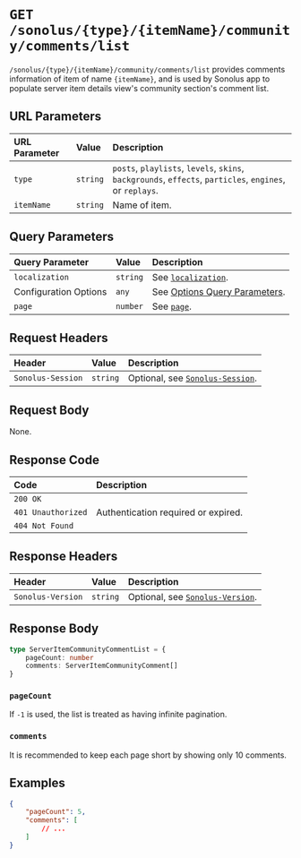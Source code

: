 # `GET /sonolus/{type}/{itemName}/community/comments/list`

`/sonolus/{type}/{itemName}/community/comments/list` provides comments information of item of name `{itemName}`, and is used by Sonolus app to populate server item details view's community section's comment list.

## URL Parameters

| URL Parameter | Value    | Description                                                                                              |
| :------------ | :------- | :------------------------------------------------------------------------------------------------------- |
| `type`        | `string` | `posts`, `playlists`, `levels`, `skins`, `backgrounds`, `effects`, `particles`, `engines`, or `replays`. |
| `itemName`    | `string` | Name of item.                                                                                            |

## Query Parameters

| Query Parameter       | Value    | Description                                                                      |
| :-------------------- | :------- | :------------------------------------------------------------------------------- |
| `localization`        | `string` | See [`localization`](../query-parameters/localization.md).                       |
| Configuration Options | `any`    | See [Options Query Parameters](../query-parameters/options-query-parameters.md). |
| `page`                | `number` | See [`page`](../query-parameters/page.md).                                       |

## Request Headers

| Header            | Value    | Description                                                       |
| :---------------- | :------- | :---------------------------------------------------------------- |
| `Sonolus-Session` | `string` | Optional, see [`Sonolus-Session`](../headers/sonolus-session.md). |

## Request Body

None.

## Response Code

| Code               | Description                         |
| :----------------- | :---------------------------------- |
| `200 OK`           |                                     |
| `401 Unauthorized` | Authentication required or expired. |
| `404 Not Found`    |                                     |

## Response Headers

| Header            | Value    | Description                                                       |
| :---------------- | :------- | :---------------------------------------------------------------- |
| `Sonolus-Version` | `string` | Optional, see [`Sonolus-Version`](../headers/sonolus-version.md). |

## Response Body

```ts
type ServerItemCommunityCommentList = {
    pageCount: number
    comments: ServerItemCommunityComment[]
}
```

### `pageCount`

If `-1` is used, the list is treated as having infinite pagination.

### `comments`

It is recommended to keep each page short by showing only 10 comments.

## Examples

```json
{
    "pageCount": 5,
    "comments": [
        // ...
    ]
}
```

